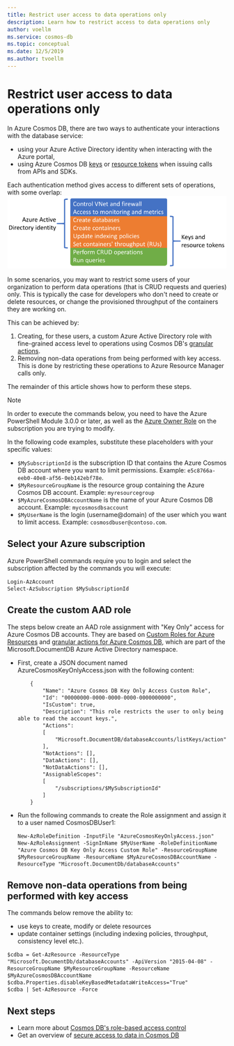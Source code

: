 ```yaml
---
title: Restrict user access to data operations only
description: Learn how to restrict access to data operations only
author: voellm
ms.service: cosmos-db
ms.topic: conceptual
ms.date: 12/5/2019
ms.author: tvoellm
---
```


# Restrict user access to data operations only

In Azure Cosmos DB, there are two ways to authenticate your interactions with the database service:
- using your Azure Active Directory identity when interacting with the Azure portal,
- using Azure Cosmos DB [keys](secure-access-to-data.md#master-keys) or [resource tokens](secure-access-to-data.md#resource-tokens) when issuing calls from APIs and SDKs.

Each authentication method gives access to different sets of operations, with some overlap:
![Split of operations per authentication type](./media/how-to-restrict-user-data/operations.png)

In some scenarios, you may want to restrict some users of your organization to perform data operations (that is CRUD requests and queries) only. This is typically the case for developers who don't need to create or delete resources, or change the provisioned throughput of the containers they are working on.

This can be achieved by:
1. Creating, for these users, a custom Azure Active Directory role with fine-grained access level to operations using Cosmos DB's [granular actions](../role-based-access-control/resource-provider-operations.md#microsoftdocumentdb).
1. Removing non-data operations from being performed with key access. This is done by restricting these operations to Azure Resource Manager calls only.

The remainder of this article shows how to perform these steps.

> [!NOTE]
> In order to execute the commands below, you need to have the Azure PowerShell Module 3.0.0 or later, as well as the [Azure Owner Role](../role-based-access-control/built-in-roles.md#owner) on the subscription you are trying to modify.

In the following code examples, substitute these placeholders with your specific values:
- `$MySubscriptionId` is the subscription ID that contains the Azure Cosmos DB account where you want to limit permissions. Example: `e5c8766a-eeb0-40e8-af56-0eb142ebf78e`.
- `$MyResourceGroupName` is the resource group containing the Azure Cosmos DB account. Example: `myresourcegroup`
- `$MyAzureCosmosDBAccountName` is the name of your Azure Cosmos DB account. Example: `mycosmosdbsaccount`
- `$MyUserName` is the login (username@domain) of the user which you want to limit access. Example: `cosmosdbuser@contoso.com`.

## Select your Azure subscription

Azure PowerShell commands require you to login and select the subscription affected by the commands you will execute:

```azurepowershell
Login-AzAccount
Select-AzSubscription $MySubscriptionId
```

## Create the custom AAD role

The steps below create an AAD role assignment with "Key Only" access for Azure Cosmos DB accounts. They are based on [Custom Roles for Azure Resources](../role-based-access-control/custom-roles.md) and [granular actions for Azure Cosmos DB](../role-based-access-control/resource-provider-operations.md#microsoftdocumentdb), which are part of the Microsoft.DocumentDB Azure Active Directory namespace.

- First, create a JSON document named AzureCosmosKeyOnlyAccess.json with the following content:

    ```
        {
            "Name": "Azure Cosmos DB Key Only Access Custom Role",
            "Id": "00000000-0000-0000-0000-0000000000",
            "IsCustom": true,
            "Description": "This role restricts the user to only being able to read the account keys.",
            "Actions":
            [
                "Microsoft.DocumentDB/databaseAccounts/listKeys/action"
            ],
            "NotActions": [],
            "DataActions": [],
            "NotDataActions": [],
            "AssignableScopes":
            [
                "/subscriptions/$MySubscriptionId"
            ]
        }
    ```

- Run the following commands to create the Role assignment and assign it to a user named CosmosDBUser1:

    ```azurepowershell
    New-AzRoleDefinition -InputFile "AzureCosmosKeyOnlyAccess.json"
    New-AzRoleAssignment -SignInName $MyUserName -RoleDefinitionName "Azure Cosmos DB Key Only Access Custom Role" -ResourceGroupName $MyResourceGroupName -ResourceName $MyAzureCosmosDBAccountName -ResourceType "Microsoft.DocumentDb/databaseAccounts"
    ```

## Remove non-data operations from being performed with key access

The commands below remove the ability to:
- use keys to create, modify or delete resources
- update container settings (including indexing policies, throughput, consistency level etc.).

```azurepowershell
$cdba = Get-AzResource -ResourceType "Microsoft.DocumentDb/databaseAccounts" -ApiVersion "2015-04-08" -ResourceGroupName $MyResourceGroupName -ResourceName $MyAzureCosmosDBAccountName
$cdba.Properties.disableKeyBasedMetadataWriteAccess="True"
$cdba | Set-AzResource -Force
```

## Next steps

- Learn more about [Cosmos DB's role-based access control](role-based-access-control.md)
- Get an overview of [secure access to data in Cosmos DB](secure-access-to-data.md)
